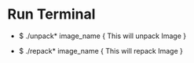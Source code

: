 # Run Terminal         

- $ ./unpack* image_name    { This will unpack Image }


- $ ./repack* image_name    { This will repack Image }
